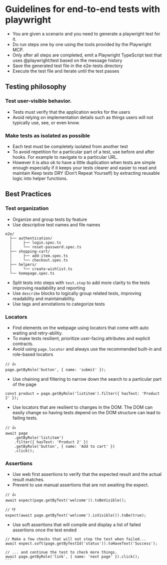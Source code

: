 # Guidelines for end-to-end tests with playwright

- You are given a scenario and you need to generate a playwright test for it.
- Do run steps one by one using the tools provided by the Playwright MCP.
- Only after all steps are completed, emit a Playwright TypeScript test that uses @playwright/test based on the message history
- Save the generated test file in the e2e-tests directory
- Execute the test file and iterate until the test passes

## Testing philosophy

### Test user-visible behavior.

- Tests must verify that the application works for the users
- Avoid relying on implementation details such as things users will not typically use, see, or even know.

### Make tests as isolated as possible

- Each test must be completely isolated from another test
- To avoid repetition for a particular part of a test, use before and after hooks. For example to navigate to a particular URL.
- However it is also ok to have a little duplication when tests are simple enough especially if it keeps your tests clearer and easier to read and maintain
  Keep tests DRY (Don’t Repeat Yourself) by extracting reusable logic into helper functions.

## Best Practices

### Test organization

- Organize and group tests by feature
- Use descriptive test names and file names

```
e2e/
  ├── authentication/
  │     ├── login.spec.ts
  │     └── reset-password.spec.ts
  ├── shopping-cart/
  │     ├── add-item.spec.ts
  │     └── checkout.spec.ts
  ├── helpers/
  │     └── create-wishlist.ts
  └── homepage.spec.ts
```

- Split tests into steps with `test.step` to add more clarity to the tests improving readability and reporting
- Use `describe` blocks to logically group related tests, improving readability and maintainability.
- Use tags and annotations to categorize tests

### Locators

- Find elements on the webpage using locators that come with auto waiting and retry-ability.
- To make tests resilient, prioritize user-facing attributes and explicit contracts.
- Avoid using `page.locator` and always use the recommended built-in and role-based locators

```
// 👍
page.getByRole('button', { name: 'submit' });
```

- Use chaining and filtering to narrow down the search to a particular part of the page

```
const product = page.getByRole('listitem').filter({ hasText: 'Product 2' });
```

- Use locators that are resilient to changes in the DOM. The DOM can easily change so having tests depend on the DOM structure can lead to failing tests.

```
// 👍
await page
    .getByRole('listitem')
    .filter({ hasText: 'Product 2' })
    .getByRole('button', { name: 'Add to cart' })
    .click();
```

### Assertions

- Use web first assertions to verify that the expected result and the actual result matches.
- Prevent to use manual assertions that are not awaiting the expect.

```
// 👍
await expect(page.getByText('welcome')).toBeVisible();

// 👎
expect(await page.getByText('welcome').isVisible()).toBe(true);
```

- Use soft assertions that will compile and display a list of failed assertions once the test ended

````
// Make a few checks that will not stop the test when failed...
await expect.soft(page.getByTestId('status')).toHaveText('Success');

// ... and continue the test to check more things.
await page.getByRole('link', { name: 'next page' }).click();
```
````
